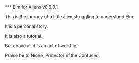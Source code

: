*** Elm for Aliens v0.0.0.1

This is the journey of a little alien struggling to understand Elm.

It is a personal story.

It is also a tutorial.

But above all it is an act of worship.

Praise be to Nione, Protector of the Confused.